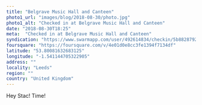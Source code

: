 ```yaml
---
title: "Belgrave Music Hall and Canteen"
photo1_url: "images/blog/2018-08-30/photo.jpg"
photo1_alt: "Checked in at Belgrave Music Hall and Canteen"
date: "2018-08-30T18:25"
meta:  "Checked in at Belgrave Music Hall and Canteen"
syndication: "https://www.swarmapp.com/user/492614834/checkin/5b88287928374e002c7f6bbd"
foursquare: "https://foursquare.com/v/4e01d0e8cc3fe1394f7134df"
latitude: "53.80081632683125"
longitude: "-1.541144705322905"
address: ""
locality: "Leeds"
region: ""
country: "United Kingdom"
---
```

Hey Stac! Time!
